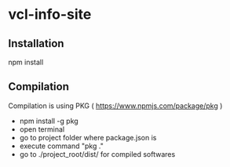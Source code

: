 # vcl-info-site

## Installation
npm install

## Compilation
Compilation is using PKG ( https://www.npmjs.com/package/pkg )
* npm install -g pkg
* open terminal
* go to project folder where package.json is
* execute command "pkg ."
* go to ./project_root/dist/ for compiled softwares

